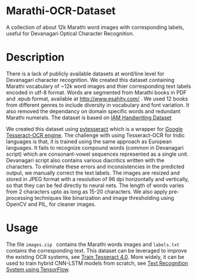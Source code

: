 # Marathi-OCR-Dataset
A collection of about 12k Marathi word images with corresponding labels, useful for Devanagari Optical Character Recognition.

# Description
There is a lack of publicly available datasets at word/line level for Devanagari character recognition. We created this dataset containing Marathi vocabulary of ~12k word images and thier corresponding text labels encoded in utf-8 format. Words are segmented from  Marathi books in PDF and .epub format, available at http://www.esahity.com/ . We used 12 books from different genres to include diversity in vocabulary and font variation. It also removed the dependancy on domain specific words and redundant Marathi numerals. The dataset is based on [IAM Handwriting Dataset](http://www.fki.inf.unibe.ch/databases/iam-handwriting-database)

We created this dataset using [pytesseract](https://pypi.org/project/pytesseract/) which is a wrapper for [Google Tesseract-OCR engine](https://github.com/tesseract-ocr/tesseract). The challenge with using Tesseract-OCR for Indic languages is that, it is trained using the same approach as European languages. It fails to recognize compound words (common in Devanagari script) which are consonant-vowel sequences represented as a single unit. Devanagari script also contains various diacritics written with the characters. To eliminate these errors and inconsistencies in the predicted output, we manually correct the text labels. The images are resized and stored in JPEG format with a resolution of 96 dpi horizontally and vertically, so that they can be fed directly to neural nets. The length of words varies from 2 characters upto as long as 15-20 characters. We also apply pre-processing techniques like binarization and image thresholding  using OpenCV and PIL, for cleaner images.  <br />

# Usage
The file `images.zip ` contains the Marathi words images and `labels.txt` contains the corresponding text. 
This dataset can be leveraged to improve the existing OCR systems, see [Train Tesseract 4.0](https://tesseract-ocr.github.io/tessdoc/TrainingTesseract-4.00). More widely, it can be used to train hybrid CNN-LSTM models from scratch, see [Text Recognition System using TensorFlow](https://towardsdatascience.com/build-a-handwritten-text-recognition-system-using-tensorflow-2326a3487cd5). 
 
